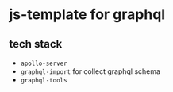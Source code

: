 # js-template for graphql

## tech stack

* `apollo-server` 
* `graphql-import` for collect graphql schema 
* `graphql-tools` 
